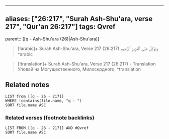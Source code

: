 
---
aliases: ["26:217", "Surah Ash-Shu'ara, verse 217", "Qur'an 26:217"]
tags: Qvref
---

parent:: [[q - Ash-Shu'ara (26)|Ash-Shu'ara]]

> [!arabic]+ Surah Ash-Shu'ara, Verse 217 (26:217)
> <span class="quran-arabic">وَتَوَكَّلْ عَلَى ٱلْعَزِيزِ ٱلرَّحِيمِ</span>
^arabic

> [!translation]+ Surah Ash-Shu'ara, Verse 217 (26:217) - Translation
> Уповай на Могущественного, Милосердного,
^translation



## Related notes
```dataview
LIST from [[q - 26 - 217]]
WHERE !contains(file.name, "q - ")
SORT file.name ASC
```

### Related verses (footnote backlinks)
```dataview
LIST FROM [[q - 26 - 217]] AND #Qvref
SORT file.name ASC
```

